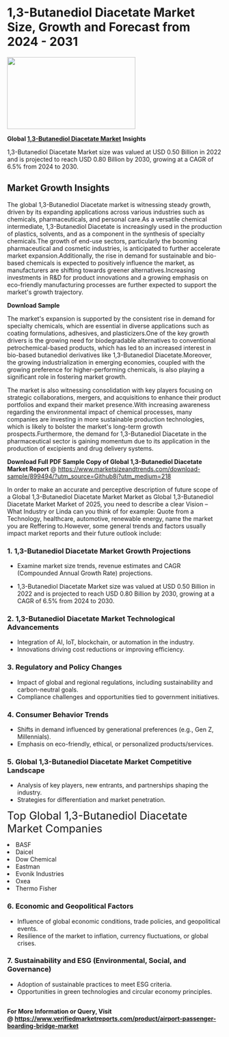 <H1>1,3-Butanediol Diacetate Market Size, Growth and Forecast from 2024 - 2031</H1><img class="aligncenter size-medium wp-image-584254" src="https://thirdeyenews.in/wp-content/uploads/2024/09/Global-Market-Research-300x168.jpeg" alt="" width="300" height="168" /><p><strong>Global&nbsp;<a href="https://www.marketsizeandtrends.com/download-sample/899494/?utm_source=Github8j?utm_medium=218">1,3-Butanediol Diacetate Market</a> Insights</strong></p><p>1,3-Butanediol Diacetate Market size was valued at USD 0.50 Billion in 2022 and is projected to reach USD 0.80 Billion by 2030, growing at a CAGR of 6.5% from 2024 to 2030.</p><p><h2>Market Growth Insights</h2> The global 1,3-Butanediol Diacetate market is witnessing steady growth, driven by its expanding applications across various industries such as chemicals, pharmaceuticals, and personal care.As a versatile chemical intermediate, 1,3-Butanediol Diacetate is increasingly used in the production of plastics, solvents, and as a component in the synthesis of specialty chemicals.The growth of end-use sectors, particularly the booming pharmaceutical and cosmetic industries, is anticipated to further accelerate market expansion.Additionally, the rise in demand for sustainable and bio-based chemicals is expected to positively influence the market, as manufacturers are shifting towards greener alternatives.Increasing investments in R&D for product innovations and a growing emphasis on eco-friendly manufacturing processes are further expected to support the market's growth trajectory.<p><strong>Download Sample</strong></p> <p>The market's expansion is supported by the consistent rise in demand for specialty chemicals, which are essential in diverse applications such as coating formulations, adhesives, and plasticizers.One of the key growth drivers is the growing need for biodegradable alternatives to conventional petrochemical-based products, which has led to an increased interest in bio-based butanediol derivatives like 1,3-Butanediol Diacetate.Moreover, the growing industrialization in emerging economies, coupled with the growing preference for higher-performing chemicals, is also playing a significant role in fostering market growth.</p> <p>The market is also witnessing consolidation with key players focusing on strategic collaborations, mergers, and acquisitions to enhance their product portfolios and expand their market presence.With increasing awareness regarding the environmental impact of chemical processes, many companies are investing in more sustainable production technologies, which is likely to bolster the market's long-term growth prospects.Furthermore, the demand for 1,3-Butanediol Diacetate in the pharmaceutical sector is gaining momentum due to its application in the production of excipients and drug delivery systems.</p> <p><span class=""><strong>Download Full PDF Sample Copy of Global 1,3-Butanediol Diacetate Market Report</strong> @ <a href="https://www.marketsizeandtrends.com/download-sample/899494/?utm_source=Github8j?utm_medium=218" target="_blank">https://www.marketsizeandtrends.com/download-sample/899494/?utm_source=Github8j?utm_medium=218</a></span></p><p>In order to make an accurate and perceptive description of future scope of a Global&nbsp;1,3-Butanediol Diacetate Market Market as Global&nbsp;1,3-Butanediol Diacetate Market Market of 2025, you need to describe a clear Vision &ndash; What Industry or Linda can you think of for example: Quote from a Technology, healthcare, automotive, renewable energy, name the market you are Reffering to.However, some general trends and factors usually impact market reports and their future outlook include:</p><h3>1.&nbsp;<strong>1,3-Butanediol Diacetate Market Growth Projections</strong></h3><ul><li>Examine market size trends, revenue estimates and CAGR (Compounded Annual Growth Rate) projections.</li><li><p>1,3-Butanediol Diacetate Market size was valued at USD 0.50 Billion in 2022 and is projected to reach USD 0.80 Billion by 2030, growing at a CAGR of 6.5% from 2024 to 2030.</p></li></ul><h3>2.&nbsp;<strong>1,3-Butanediol Diacetate Market Technological Advancements</strong></h3><ul><li>Integration of AI, IoT, blockchain, or automation in the industry.</li><li>Innovations driving cost reductions or improving efficiency.</li></ul><h3>3.&nbsp;<strong>Regulatory and Policy Changes</strong></h3><ul><li>Impact of global and regional regulations, including sustainability and carbon-neutral goals.</li><li>Compliance challenges and opportunities tied to government initiatives.</li></ul><h3>4.&nbsp;<strong>Consumer Behavior Trends</strong></h3><ul><li>Shifts in demand influenced by generational preferences (e.g., Gen Z, Millennials).</li><li>Emphasis on eco-friendly, ethical, or personalized products/services.</li></ul><h3>5.&nbsp;<strong>Global 1,3-Butanediol Diacetate Market Competitive Landscape</strong></h3><ul><li>Analysis of key players, new entrants, and partnerships shaping the industry.</li><li>Strategies for differentiation and market penetration.</li></ul><p data-pm-slice="1 1 []"><span style="color: inherit; font-family: inherit; font-size: 25px;">Top Global 1,3-Butanediol Diacetate Market Companies</span></p><div class="" data-test-id=""><p><li>BASF</li><li> Daicel</li><li> Dow Chemical</li><li> Eastman</li><li> Evonik Industries</li><li> Oxea</li><li> Thermo Fisher</li></p></div><h3>6.&nbsp;<strong>Economic and Geopolitical Factors</strong></h3><ul><li>Influence of global economic conditions, trade policies, and geopolitical events.</li><li>Resilience of the market to inflation, currency fluctuations, or global crises.</li></ul><h3>7.&nbsp;<strong>Sustainability and ESG (Environmental, Social, and Governance)</strong></h3><ul><li>Adoption of sustainable practices to meet ESG criteria.</li><li>Opportunities in green technologies and circular economy principles.</li></ul><h2><strong style="font-size: 14px;">For More Information or Query, Visit @&nbsp;</strong><a style="background-color: #ffffff; font-size: 14px;" href="https://www.marketsizeandtrends.com/report/13-butanediol-diacetate-market/" target="_blank">https://www.verifiedmarketreports.com/product/airport-passenger-boarding-bridge-market</a></h2>